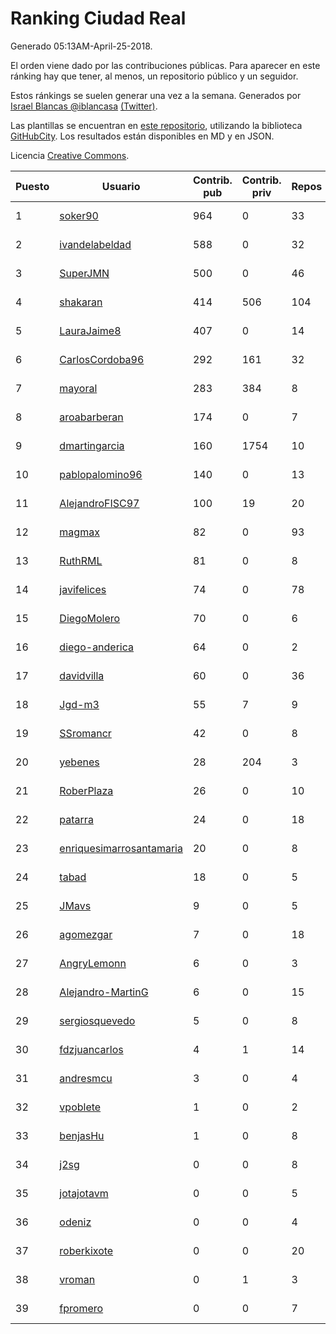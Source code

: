 # Ranking Ciudad Real

Generado 05:13AM-April-25-2018.

El orden viene dado por las contribuciones públicas. Para aparecer en este ránking hay que tener, al menos, un repositorio público y un seguidor.

Estos ránkings se suelen generar una vez a la semana. Generados por [Israel Blancas @iblancasa](https://github.com/iblancasa/) [(Twitter)](https://twitter.com/iblancasa).

Las plantillas se encuentran en [este repositorio](https://github.com/iblancasa/GH-Spanish-Ranking), utilizando la biblioteca [GitHubCity](https://github.com/iblancasa/GitHubCity). Los resultados están disponibles en MD y en JSON.

Licencia [Creative Commons](https://creativecommons.org/licenses/by/4.0/).

| Puesto   |  Usuario  | Contrib. pub | Contrib. priv |Repos| Followers | Desde |  Avatar  |
|----------|-----------|--------------|---------------|-----|-----------|-------|----------|
|1|[soker90](https://github.com/soker90)|964|0|33|4|2014-08-03|![soker90](https://avatars0.githubusercontent.com/u/8345188)|
|2|[ivandelabeldad](https://github.com/ivandelabeldad)|588|0|32|4|2014-12-27|![ivandelabeldad](https://avatars3.githubusercontent.com/u/10326536)|
|3|[SuperJMN](https://github.com/SuperJMN)|500|0|46|36|2012-12-23|![SuperJMN](https://avatars0.githubusercontent.com/u/3109851)|
|4|[shakaran](https://github.com/shakaran)|414|506|104|26|2008-06-19|![shakaran](https://avatars0.githubusercontent.com/u/14254)|
|5|[LauraJaime8](https://github.com/LauraJaime8)|407|0|14|5|2016-09-27|![LauraJaime8](https://avatars3.githubusercontent.com/u/22475540)|
|6|[CarlosCordoba96](https://github.com/CarlosCordoba96)|292|161|32|20|2016-09-28|![CarlosCordoba96](https://avatars3.githubusercontent.com/u/22503199)|
|7|[mayoral](https://github.com/mayoral)|283|384|8|32|2008-04-06|![mayoral](https://avatars0.githubusercontent.com/u/5371)|
|8|[aroabarberan](https://github.com/aroabarberan)|174|0|7|2|2016-07-02|![aroabarberan](https://avatars0.githubusercontent.com/u/20259992)|
|9|[dmartingarcia](https://github.com/dmartingarcia)|160|1754|10|9|2015-03-16|![dmartingarcia](https://avatars1.githubusercontent.com/u/11503528)|
|10|[pablopalomino96](https://github.com/pablopalomino96)|140|0|13|4|2016-10-06|![pablopalomino96](https://avatars0.githubusercontent.com/u/22655548)|
|11|[AlejandroFISC97](https://github.com/AlejandroFISC97)|100|19|20|7|2017-02-19|![AlejandroFISC97](https://avatars2.githubusercontent.com/u/25884198)|
|12|[magmax](https://github.com/magmax)|82|0|93|41|2011-01-26|![magmax](https://avatars3.githubusercontent.com/u/584026)|
|13|[RuthRML](https://github.com/RuthRML)|81|0|8|7|2016-09-28|![RuthRML](https://avatars0.githubusercontent.com/u/22493098)|
|14|[javifelices](https://github.com/javifelices)|74|0|78|15|2013-02-24|![javifelices](https://avatars3.githubusercontent.com/u/3685015)|
|15|[DiegoMolero](https://github.com/DiegoMolero)|70|0|6|8|2015-09-28|![DiegoMolero](https://avatars2.githubusercontent.com/u/14870400)|
|16|[diego-anderica](https://github.com/diego-anderica)|64|0|2|4|2016-09-20|![diego-anderica](https://avatars3.githubusercontent.com/u/22325064)|
|17|[davidvilla](https://github.com/davidvilla)|60|0|36|16|2011-06-08|![davidvilla](https://avatars2.githubusercontent.com/u/838459)|
|18|[Jgd-m3](https://github.com/Jgd-m3)|55|7|9|2|2017-03-21|![Jgd-m3](https://avatars3.githubusercontent.com/u/26570829)|
|19|[SSromancr](https://github.com/SSromancr)|42|0|8|3|2017-02-27|![SSromancr](https://avatars1.githubusercontent.com/u/26056669)|
|20|[yebenes](https://github.com/yebenes)|28|204|3|18|2011-10-08|![yebenes](https://avatars1.githubusercontent.com/u/1112888)|
|21|[RoberPlaza](https://github.com/RoberPlaza)|26|0|10|5|2018-02-19|![RoberPlaza](https://avatars2.githubusercontent.com/u/36627781)|
|22|[patarra](https://github.com/patarra)|24|0|18|4|2012-09-04|![patarra](https://avatars1.githubusercontent.com/u/2276101)|
|23|[enriquesimarrosantamaria](https://github.com/enriquesimarrosantamaria)|20|0|8|6|2015-10-19|![enriquesimarrosantamaria](https://avatars0.githubusercontent.com/u/15198291)|
|24|[tabad](https://github.com/tabad)|18|0|5|4|2012-08-20|![tabad](https://avatars2.githubusercontent.com/u/2183103)|
|25|[JMavs](https://github.com/JMavs)|9|0|5|6|2015-09-11|![JMavs](https://avatars1.githubusercontent.com/u/14231017)|
|26|[agomezgar](https://github.com/agomezgar)|7|0|18|17|2015-02-18|![agomezgar](https://avatars0.githubusercontent.com/u/11057399)|
|27|[AngryLemonn](https://github.com/AngryLemonn)|6|0|3|9|2014-02-19|![AngryLemonn](https://avatars2.githubusercontent.com/u/6731364)|
|28|[Alejandro-MartinG](https://github.com/Alejandro-MartinG)|6|0|15|6|2015-09-05|![Alejandro-MartinG](https://avatars2.githubusercontent.com/u/14140693)|
|29|[sergiosquevedo](https://github.com/sergiosquevedo)|5|0|8|15|2012-04-28|![sergiosquevedo](https://avatars3.githubusercontent.com/u/1688176)|
|30|[fdzjuancarlos](https://github.com/fdzjuancarlos)|4|1|14|2|2013-09-27|![fdzjuancarlos](https://avatars3.githubusercontent.com/u/5560118)|
|31|[andresmcu](https://github.com/andresmcu)|3|0|4|2|2014-04-01|![andresmcu](https://avatars2.githubusercontent.com/u/7127924)|
|32|[vpoblete](https://github.com/vpoblete)|1|0|2|2|2012-08-23|![vpoblete](https://avatars1.githubusercontent.com/u/2203544)|
|33|[benjasHu](https://github.com/benjasHu)|1|0|8|3|2014-09-28|![benjasHu](https://avatars2.githubusercontent.com/u/8950146)|
|34|[j2sg](https://github.com/j2sg)|0|0|8|2|2011-03-18|![j2sg](https://avatars3.githubusercontent.com/u/677220)|
|35|[jotajotavm](https://github.com/jotajotavm)|0|0|5|58|2013-12-10|![jotajotavm](https://avatars3.githubusercontent.com/u/6154935)|
|36|[odeniz](https://github.com/odeniz)|0|0|4|2|2013-02-19|![odeniz](https://avatars2.githubusercontent.com/u/3634016)|
|37|[roberkixote](https://github.com/roberkixote)|0|0|20|4|2011-02-10|![roberkixote](https://avatars3.githubusercontent.com/u/610447)|
|38|[vroman](https://github.com/vroman)|0|1|3|8|2009-01-09|![vroman](https://avatars3.githubusercontent.com/u/45230)|
|39|[fpromero](https://github.com/fpromero)|0|0|7|2|2014-11-06|![fpromero](https://avatars3.githubusercontent.com/u/9592895)|
